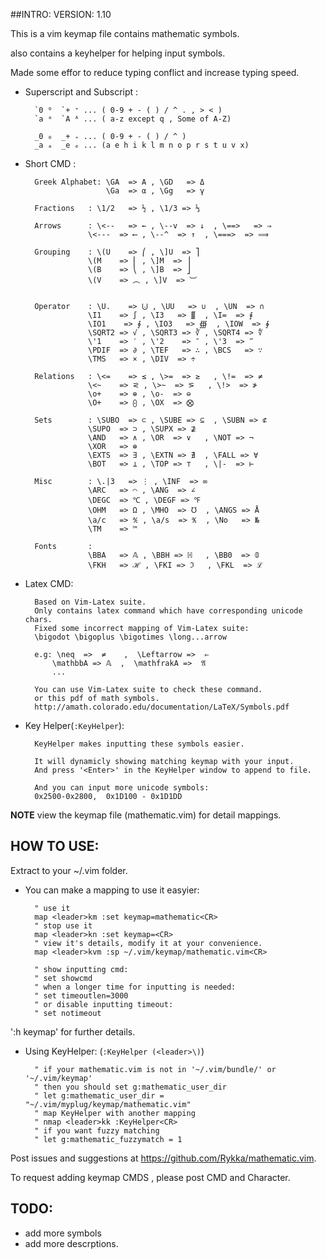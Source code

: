 ##INTRO:
VERSION: 1.10

This is a vim keymap file contains mathematic symbols.

also contains a keyhelper for helping input symbols.

Made some effor to reduce typing conflict and increase typing speed.

- Superscript and Subscript :

        `0 ⁰  `+ ⁺ ... ( 0-9 + - ( ) / ^ . , > < )
        `a ᵃ  `A ᴬ ... ( a-z except q , Some of A-Z)

        _0 ₀  _+ ₊ ... ( 0-9 + - ( ) / ^ )
        _a ₐ  _e ₑ ... (a e h i k l m n o p r s t u v x)


- Short CMD  :

        Greek Alphabet: \GA  => Α , \GD   => Δ
                        \Ga  => α , \Gg   => γ

        Fractions   : \1/2   => ½ , \1/3 => ⅓

        Arrows      : \<--   => ← , \--v  => ↓  , \==>   => ⇒
                    \<---  => ⟵ , \--^  => ↑  , \===>  => ⟹

        Grouping    : \(U    => ⎛ , \]U  => ⎤
                    \(M    => ⎜ , \]M  => ⎥
                    \(B    => ⎝ , \]B  => ⎦
                    \(V    => ︵ , \]V  => ︺


        Operator    : \U.    => ⨃ , \UU   => ∪  , \UN  => ∩
                    \I1    => ∫ , \I3   => ∭  , \I=  => ⨎
                    \IO1    => ∮ , \IO3   => ∰  , \IOW  => ∳
                    \SQRT2 => √ , \SQRT3 => ∛ , \SQRT4 => ∜
                    \'1    => ′ , \'2    => ″ , \'3  => ‴
                    \PDIF  => ∂ , \TEF   => ∴ , \BCS   => ∵
                    \TMS   => × , \DIV  => ÷

        Relations   : \<=    => ≤ , \>=  => ≥   , \!=  => ≠
                    \<~    => ⪝ , \>~  => ⪞   , \!>  => ≯
                    \o+    => ⊕ , \o-  => ⊖
                    \O+    => ⨀ , \OX  => ⨂

        Sets        : \SUBO  => ⊂ , \SUBE => ⊆  , \SUBN => ⊄
                    \SUPO  => ⊃ , \SUPX => ⊉
                    \AND   => ∧ , \OR  => ∨   , \NOT => ¬
                    \XOR   => ⊕
                    \EXTS  => ∃ , \EXTN => ∄  , \FALL => ∀
                    \BOT   => ⊥ , \TOP => ⊤   , \|-  => ⊢

        Misc        : \.|3   => ⋮ , \INF  => ∞
                    \ARC   => ⌒ , \ANG  => ∠
                    \DEGC  => ℃ , \DEGF => ℉
                    \OHM   => Ω , \MHO  => ℧  , \ANGS => Å
                    \a/c   => ℀ , \a/s  => ℁  , \No   => №
                    \TM    => ™

        Fonts       :
                    \BBA   => 𝔸 , \BBH => ℍ   , \BB0  => 𝟘
                    \FKH   => ℋ , \FKI => ℑ   , \FKL  => ℒ


- Latex CMD:

        Based on Vim-Latex suite.
        Only contains latex command which have corresponding unicode chars.
        Fixed some incorrect mapping of Vim-Latex suite:
        \bigodot \bigoplus \bigotimes \long...arrow

        e.g: \neq  =>  ≠    ,  \Leftarrow =>  ⇐
            \mathbbA => 𝔸  ,  \mathfrakA =>  𝔄
            ...

        You can use Vim-Latex suite to check these command.
        or this pdf of math symbols.
        http://amath.colorado.edu/documentation/LaTeX/Symbols.pdf 

- Key Helper(`:KeyHelper`):

        KeyHelper makes inputting these symbols easier.

        It will dynamicly showing matching keymap with your input.
        And press '<Enter>' in the KeyHelper window to append to file.

        And you can input more unicode symbols:
        0x2500-0x2800,  0x1D100 - 0x1D1DD
    

**NOTE** view the keymap file (mathematic.vim) for detail mappings.

## HOW TO USE:

Extract to your ~/.vim folder.

- You can make a mapping to use it easyier:
   
        " use it
        map <leader>km :set keymap=mathematic<CR>
        " stop use it
        map <leader>kn :set keymap=<CR>
        " view it's details, modify it at your convenience.
        map <leader>kvm :sp ~/.vim/keymap/mathematic.vim<CR>
    
        " show inputting cmd:
        " set showcmd
        " when a longer time for inputting is needed:
        " set timeoutlen=3000
        " or disable inputting timeout:
        " set notimeout

':h keymap' for further details.


- Using KeyHelper: (`:KeyHelper (<leader>\)`)

        " if your mathematic.vim is not in '~/.vim/bundle/' or '~/.vim/keymap'
        " then you should set g:mathematic_user_dir
        " let g:mathematic_user_dir = "~/.vim/myplug/keymap/mathematic.vim"
        " map KeyHelper with another mapping
        " nmap <leader>kk :KeyHelper<CR>
        " if you want fuzzy matching
        " let g:mathematic_fuzzymatch = 1

Post issues and suggestions at https://github.com/Rykka/mathematic.vim.

To request adding keymap CMDS , please post CMD and Character.

## TODO:

- add more symbols
- add more descrptions.
